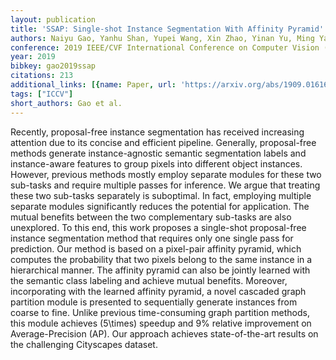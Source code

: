 ```yaml
---
layout: publication
title: 'SSAP: Single-shot Instance Segmentation With Affinity Pyramid'
authors: Naiyu Gao, Yanhu Shan, Yupei Wang, Xin Zhao, Yinan Yu, Ming Yang, Kaiqi Huang
conference: 2019 IEEE/CVF International Conference on Computer Vision (ICCV)
year: 2019
bibkey: gao2019ssap
citations: 213
additional_links: [{name: Paper, url: 'https://arxiv.org/abs/1909.01616'}]
tags: ["ICCV"]
short_authors: Gao et al.
---
```

Recently, proposal-free instance segmentation has received increasing
attention due to its concise and efficient pipeline. Generally, proposal-free
methods generate instance-agnostic semantic segmentation labels and
instance-aware features to group pixels into different object instances.
However, previous methods mostly employ separate modules for these two
sub-tasks and require multiple passes for inference. We argue that treating
these two sub-tasks separately is suboptimal. In fact, employing multiple
separate modules significantly reduces the potential for application. The
mutual benefits between the two complementary sub-tasks are also unexplored. To
this end, this work proposes a single-shot proposal-free instance segmentation
method that requires only one single pass for prediction. Our method is based
on a pixel-pair affinity pyramid, which computes the probability that two
pixels belong to the same instance in a hierarchical manner. The affinity
pyramid can also be jointly learned with the semantic class labeling and
achieve mutual benefits. Moreover, incorporating with the learned affinity
pyramid, a novel cascaded graph partition module is presented to sequentially
generate instances from coarse to fine. Unlike previous time-consuming graph
partition methods, this module achieves \(5\times\) speedup and 9% relative
improvement on Average-Precision (AP). Our approach achieves state-of-the-art
results on the challenging Cityscapes dataset.